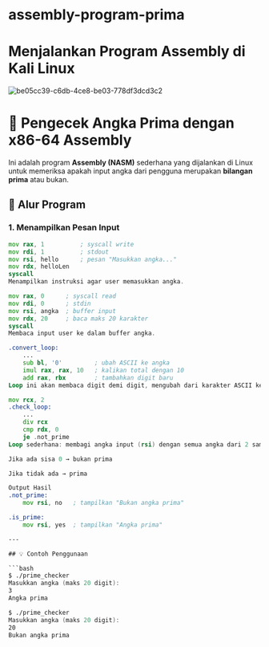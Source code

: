 # assembly-program-prima

# Menjalankan Program Assembly di Kali Linux
![be05cc39-c6db-4ce8-be03-778df3dcd3c2](https://github.com/user-attachments/assets/758a9c60-7d43-48fe-93e8-16b67cb878f5)

# 🔢 Pengecek Angka Prima dengan x86-64 Assembly

Ini adalah program **Assembly (NASM)** sederhana yang dijalankan di Linux untuk memeriksa apakah input angka dari pengguna merupakan **bilangan prima** atau bukan.

## 🧠 Alur Program

### 1. Menampilkan Pesan Input

```asm
mov rax, 1          ; syscall write
mov rdi, 1          ; stdout
mov rsi, hello      ; pesan "Masukkan angka..."
mov rdx, helloLen
syscall
Menampilkan instruksi agar user memasukkan angka.

mov rax, 0      ; syscall read
mov rdi, 0      ; stdin
mov rsi, angka  ; buffer input
mov rdx, 20     ; baca maks 20 karakter
syscall
Membaca input user ke dalam buffer angka.

.convert_loop:
    ...
    sub bl, '0'         ; ubah ASCII ke angka
    imul rax, rax, 10   ; kalikan total dengan 10
    add rax, rbx        ; tambahkan digit baru
Loop ini akan membaca digit demi digit, mengubah dari karakter ASCII ke integer asli.

mov rcx, 2
.check_loop:
    ...
    div rcx
    cmp rdx, 0
    je .not_prime
Loop sederhana: membagi angka input (rsi) dengan semua angka dari 2 sampai n-1.

Jika ada sisa 0 → bukan prima

Jika tidak ada → prima

Output Hasil
.not_prime:
    mov rsi, no   ; tampilkan "Bukan angka prima"

.is_prime:
    mov rsi, yes  ; tampilkan "Angka prima"

---

## 💡 Contoh Penggunaan

```bash
$ ./prime_checker
Masukkan angka (maks 20 digit):
3
Angka prima

$ ./prime_checker
Masukkan angka (maks 20 digit):
20
Bukan angka prima

